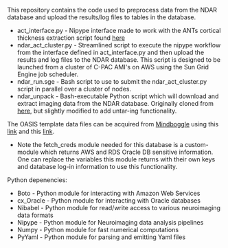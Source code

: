 This repository contains the code used to preprocess data from the NDAR database and upload the results/log files to tables in the database.

- act_interface.py - Nipype interface made to work with the ANTs cortical thickness extraction script found [here](https://raw.githubusercontent.com/stnava/ANTs/master/Scripts/antsCorticalThickness.sh)
- ndar_act_cluster.py - Streamlined script to execute the nipype workflow from the interface defined in act_interface.py and then upload the results and log files to the NDAR database. This script is designed to be launched from a cluster of C-PAC AMI's on AWS using the Sun Grid Engine job scheduler.
- ndar_run.sge - Bash script to use to submit the ndar_act_cluster.py script in parallel over a cluster of nodes.
- ndar_unpack - Bash-executable Python script which will download and extract imaging data from the NDAR database. Originally cloned from [here](https://raw.githubusercontent.com/chaselgrove/ndar/master/ndar_unpack/ndar_unpack), but slightly modified to add untar-ing functionality.

The OASIS template data files can be acquired from [Mindboggle](http://mindboggle.info) using this [link](http://mindboggle.info/data/templates/atropos/OASIS-30_Atropos_template.tar.gz) and this [link](http://mindboggle.info/data/atlases/jointfusion/OASIS-TRT-20_jointfusion_DKT31_CMA_labels_in_OASIS-30.nii.gz).

* Note the fetch_creds module needed for this database is a custom-module which returns AWS and RDS Oracle DB sensitive information. One can replace the variables this module returns with their own keys and database log-in information to use this functionality.

Python depenencies:
- Boto - Python module for interacting with Amazon Web Services
- cx_Oracle - Python module for interacting with Oracle databases
- Nibabel - Python module for read/write access to various neuroimaging data formats
- Nipype - Python module for Neuroimaging data analysis pipelines
- Numpy - Python module for fast numerical computations
- PyYaml - Python module for parsing and emitting Yaml files

